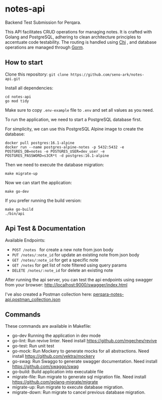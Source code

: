 # notes-api
Backend Test Submission for Perqara.

This API facilitates CRUD operations for managing notes. 
It is crafted with Golang and PostgreSQL, adhering to clean architecture principles to accentuate code testability. 
The routing is handled using [Chi](https://github.com/go-chi/chi) , and database operations are managed through [Gorm](https://github.com/go-gorm/gorm).

## How to start

Clone this repository:
```git clone https://github.com/seno-ark/notes-api.git```

Install all dependencies:
```
cd notes-api
go mod tidy
```

Make sure to copy `.env-example` file to `.env` and set all values as you need.

To run the application, we need to start a PostgreSQL database first.

For simplicity, we can use this PostgreSQL Alpine image to create the database:
```
docker pull postgres:16.1-alpine
docker run --name postgres-alpine-notes -p 5432:5432 -e POSTGRES_DB=notes -e POSTGRES_USER=dev_user -e POSTGRES_PASSWORD=s3CR*t -d postgres:16.1-alpine
```

Then we need to execute the database migration:
```
make migrate-up
```

Now we can start the application:
```
make go-dev
```

If you prefer running the build version:
```
make go-build
./bin/api
```

## Api Test & Documentation

Available Endpoints:
- `POST /notes ` for create a new note from json body
- `PUT /notes/:note_id` for update an existing note from json body
- `GET /notes/:note_id` for get a specific note
- `GET /notes` for get list of note filtered using query params
- `DELETE /notes/:note_id` for delete an existing note

After running the api server, you can test the api endpoints using swagger from your browser: [http://localhost:9000/swagger/index.html](http://localhost:9000/swagger/index.html)

I've also created a Postman collection here: [perqara-notes-api.postman_collection.json](https://github.com/seno-ark/notes-api/blob/master/perqara-notes-api.postman_collection.json)

## Commands
These commands are available in Makefile:
- go-dev
  Running the application in dev mode
- go-lint:
	Run revive linter. Need install https://github.com/mgechev/revive
- go-test:
	Run unit test
- go-mock:
	Run Mockery to generate mocks for all abstractions. Need install https://github.com/vektra/mockery
- go-swag:
	Run Swaggo to generate swagger documentation. Need install https://github.com/swaggo/swag
- go-build:
	Build application into executable file
- migrate-file:
	Run migrate to generate sql migration file. Need install https://github.com/golang-migrate/migrate
- migrate-up:
	Run migrate to execute database migration.
- migrate-down:
	Run migrate to cancel previous database migration.
